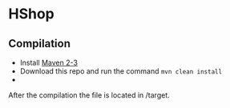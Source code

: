 # HShop

Compilation
-----------

* Install [Maven 2-3](http://maven.apache.org/download.html)
* Download this repo and run the command `mvn clean install`
* 
After the compilation the file is located in /target.

